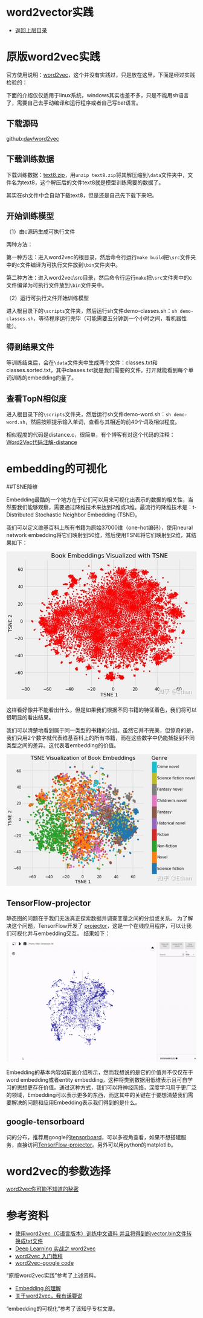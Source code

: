 # word2vector实践

* [返回上层目录](word2vec.md)



# 原版word2vec实践

官方使用说明：[word2vec](https://code.google.com/archive/p/word2vec/)，这个并没有实践过，只是放在这里，下面是经过实践检验的：

下面的介绍仅仅适用于linux系统，windows其实也差不多，只是不能用sh语言了，需要自己去手动编译和运行程序或者自己写bat语言。

## 下载源码

github:[dav/word2vec](https://github.com/dav/word2vec)

## 下载训练数据

下载训练数据：[text8.zip](http://mattmahoney.net/dc/text8.zip)，用`unzip text8.zip`将其解压缩到`\data`文件夹中，文件名为text8，这个解压后的文件text8就是模型训练需要的数据了。

其实在sh文件中会自动下载text8，但是还是自己先下载下来吧。

## 开始训练模型

（1）由c源码生成可执行文件

两种方法：

第一种方法：进入word2vec的根目录，然后命令行运行`make build`把`\src`文件夹中的c文件编译为可执行文件放到`\bin`文件夹中。

第二种方法：进入word2vec\src目录，然后命令行运行`make`把`\src`文件夹中的c文件编译为可执行文件放到`\bin`文件夹中。

（2）运行可执行文件开始训练模型

进入根目录下的`\scripts`文件夹，然后运行sh文件demo-classes.sh：`sh demo-classes.sh`，等待程序运行完毕（可能需要五分钟到一个小时之间，看机器性能）。

## 得到结果文件

等训练结束后，会在`\data`文件夹中生成两个文件：classes.txt和classes.sorted.txt，其中classes.txt就是我们需要的文件。打开就能看到每个单词训练的embedding向量了。

## 查看TopN相似度

进入根目录下的`\scripts`文件夹，然后运行sh文件demo-word.sh：`sh demo-word.sh`，然后按照提示输入单词，查看与其相近的前40个词及相似程度。

相似程度的代码是distance.c，很简单，有个博客有对这个代码的注释：[Word2Vec代码注解-distance](https://blog.csdn.net/a785143175/article/details/23771625)



# embedding的可视化

##TSNE降维

Embedding最酷的一个地方在于它们可以用来可视化出表示的数据的相关性，当然要我们能够观察，需要通过降维技术来达到2维或3维。最流行的降维技术是：t-Distributed Stochastic Neighbor Embedding (TSNE)。

我们可以定义维基百科上所有书籍为原始37000维（one-hot编码），使用neural network embedding将它们映射到50维，然后使用TSNE将它们映射到2维，其结果如下：

![embedding-37000-books](pic/embedding-37000-books.jpg)

这样看好像并不能看出什么，但是如果我们根据不同书籍的特征着色，我们将可以很明显的看出结果。

我们可以清楚地看到属于同一类型的书籍的分组。虽然它并不完美，但惊奇的是，我们只用2个数字就代表维基百科上的所有书籍，而在这些数字中仍能捕捉到不同类型之间的差异。这代表着embedding的价值。

![embedding-37000-books-with-color](pic/embedding-37000-books-with-color.jpg)

## TensorFlow-projector

静态图的问题在于我们无法真正探索数据并调查变量之间的分组或关系。 为了解决这个问题，TensorFlow开发了 [projector](https://projector.tensorflow.org/)，这是一个在线应用程序，可以让我们可视化并与embedding交互。 结果如下：

![embedding-37000-books-using-pojector](pic/embedding-37000-books-using-pojector.gif)

Embedding的基本内容如前面介绍所示，然而我想说的是它的价值并不仅仅在于word embedding或者entity embedding，这种将类别数据用低维表示且可自学习的思想更存在价值。通过这种方式，我们可以将神经网络，深度学习用于更广泛的领域，Embedding可以表示更多的东西，而这其中的关键在于要想清楚我们需要解决的问题和应用Embedding表示我们得到的是什么。

## google-tensorboard

词的分布，推荐用google的[tensorboard](https://www.tensorflow.org/tensorboard/r1/summaries)，可以多视角查看，如果不想搭建服务，直接访问[TensorFlow-projector](http://projector.tensorflow.org/)。另外可以用python的matplotlib。



# word2vec的参数选择

[word2vec你可能不知道的秘密](https://blog.csdn.net/xiaojiayudst/article/details/84668729)



# 参考资料

* [使用word2vec（C语言版本）训练中文语料 并且将得到的vector.bin文件转换成txt文件](https://blog.csdn.net/zwwhsxq/article/details/77200129)
* [Deep Learning 实战之 word2vec](https://kexue.fm/usr/uploads/2017/04/146269300.pdf)
* [word2vec 入门教程](https://blog.csdn.net/bitcarmanlee/article/details/51182420)
* [word2vec-google code](https://code.google.com/archive/p/word2vec/)

“原版word2vec实践”参考了上述资料。

* [Embedding 的理解](https://zhuanlan.zhihu.com/p/46016518)
* [关于word2vec，我有话要说](https://zhuanlan.zhihu.com/p/29364112)

“embedding的可视化”参考了该知乎专栏文章。

